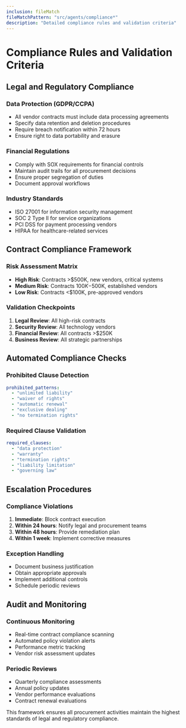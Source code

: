 ```yaml
---
inclusion: fileMatch
fileMatchPattern: "src/agents/compliance*"
description: "Detailed compliance rules and validation criteria"
---
```


# Compliance Rules and Validation Criteria

## Legal and Regulatory Compliance

### Data Protection (GDPR/CCPA)
- All vendor contracts must include data processing agreements
- Specify data retention and deletion procedures
- Require breach notification within 72 hours
- Ensure right to data portability and erasure

### Financial Regulations
- Comply with SOX requirements for financial controls
- Maintain audit trails for all procurement decisions
- Ensure proper segregation of duties
- Document approval workflows

### Industry Standards
- ISO 27001 for information security management
- SOC 2 Type II for service organizations
- PCI DSS for payment processing vendors
- HIPAA for healthcare-related services

## Contract Compliance Framework

### Risk Assessment Matrix
- **High Risk**: Contracts >$500K, new vendors, critical systems
- **Medium Risk**: Contracts $100K-$500K, established vendors
- **Low Risk**: Contracts <$100K, pre-approved vendors

### Validation Checkpoints
1. **Legal Review**: All high-risk contracts
2. **Security Review**: All technology vendors
3. **Financial Review**: All contracts >$250K
4. **Business Review**: All strategic partnerships

## Automated Compliance Checks

### Prohibited Clause Detection
```yaml
prohibited_patterns:
  - "unlimited liability"
  - "waiver of rights"
  - "automatic renewal"
  - "exclusive dealing"
  - "no termination rights"
```

### Required Clause Validation
```yaml
required_clauses:
  - "data protection"
  - "warranty"
  - "termination rights"
  - "liability limitation"
  - "governing law"
```

## Escalation Procedures

### Compliance Violations
1. **Immediate**: Block contract execution
2. **Within 24 hours**: Notify legal and procurement teams
3. **Within 48 hours**: Provide remediation plan
4. **Within 1 week**: Implement corrective measures

### Exception Handling
- Document business justification
- Obtain appropriate approvals
- Implement additional controls
- Schedule periodic reviews

## Audit and Monitoring

### Continuous Monitoring
- Real-time contract compliance scanning
- Automated policy violation alerts
- Performance metric tracking
- Vendor risk assessment updates

### Periodic Reviews
- Quarterly compliance assessments
- Annual policy updates
- Vendor performance evaluations
- Contract renewal evaluations

This framework ensures all procurement activities maintain the highest standards of legal and regulatory compliance.